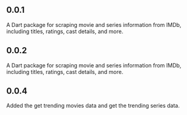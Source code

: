 ## 0.0.1

A Dart package for scraping movie and series information from IMDb, including titles, ratings, cast details, and more.

## 0.0.2

A Dart package for scraping movie and series information from IMDb, including titles, ratings, cast details, and more.

## 0.0.4

Added the get trending movies data and get the trending series data.